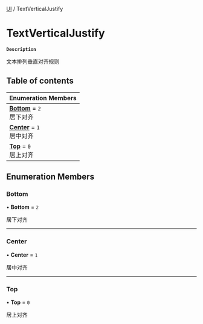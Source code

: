 [UI](../modules/UI.UI.md) / TextVerticalJustify

# TextVerticalJustify <Badge type="tip" text="Enumeration" /> 

**`Description`**

文本排列垂直对齐规则

## Table of contents

| Enumeration Members |
| :-----|
| **[Bottom](UI.TextVerticalJustify.md#bottom)** = ``2`` <br> 居下对齐|
| **[Center](UI.TextVerticalJustify.md#center)** = ``1`` <br> 居中对齐|
| **[Top](UI.TextVerticalJustify.md#top)** = ``0`` <br> 居上对齐|

## Enumeration Members

### Bottom  

• **Bottom** = ``2``

居下对齐

___

### Center  

• **Center** = ``1``

居中对齐

___

### Top  

• **Top** = ``0``

居上对齐
